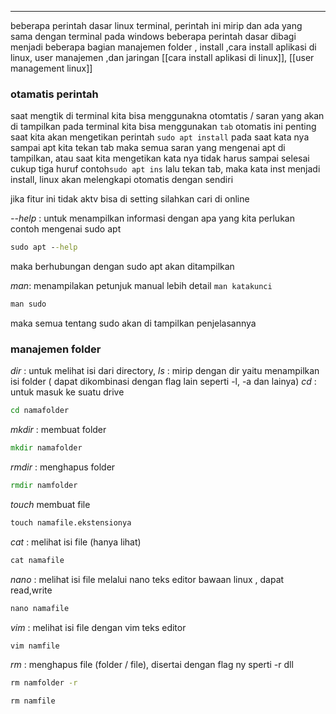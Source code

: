 ___
beberapa perintah dasar linux terminal, perintah ini mirip dan ada yang sama dengan terminal pada windows
beberapa perintah dasar dibagi menjadi beberapa bagian
manajemen folder , install ,cara install aplikasi di linux, user manajemen ,dan jaringan
[[cara install aplikasi di linux]], [[user management linux]]

### otamatis perintah 

saat mengtik di terminal kita bisa menggunakna otomtatis / saran yang akan di tampilkan pada terminal kita bisa menggunakan `tab`
otomatis ini penting saat kita akan mengetikan perintah `sudo apt install` pada saat kata nya sampai apt kita tekan tab maka semua saran yang mengenai apt di tampilkan, atau saat kita mengetikan kata nya tidak harus sampai selesai cukup tiga huruf contoh`sudo apt ins` lalu tekan tab, maka kata inst menjadi install, linux akan melengkapi otomatis dengan sendiri

jika fitur ini tidak aktv bisa di setting silahkan cari di online

*--help* : untuk menampilkan informasi dengan apa yang kita perlukan
contoh mengenai sudo apt
```cmd
sudo apt --help
```
maka berhubungan dengan sudo apt akan ditampilkan

*man*: menampilakan petunjuk manual lebih detail  `man katakunci`
```cmd
man sudo
```
maka semua tentang sudo akan di tampilkan penjelasannya
### manajemen folder

*dir* : untuk melihat isi dari directory,
*ls*   : mirip dengan dir yaitu menampilkan isi folder ( dapat dikombinasi dengan flag lain seperti -l, -a dan lainya)
*cd* : untuk masuk ke suatu drive
```cmd
cd namafolder
```
*mkdir* : membuat folder
```cmd
mkdir namafolder
```

*rmdir* : menghapus folder
```cmd
rmdir namfolder
```

*touch* membuat file
```cmd
touch namafile.ekstensionya
```

*cat* : melihat isi file (hanya lihat)
```cmd
cat namafile
```
*nano* : melihat isi file melalui nano teks editor bawaan linux , dapat read,write
```cmd
nano namafile
```

*vim* : melihat isi file dengan vim teks editor 
```cmd
vim namfile

``` 

*rm* : menghapus file (folder / file), disertai dengan flag ny sperti -r dll 
```cmd
rm namfolder -r

rm namfile
```
